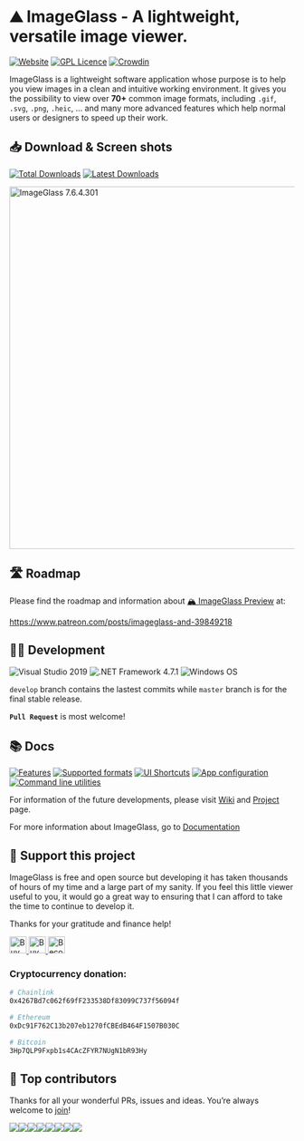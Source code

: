 ⛰ ImageGlass - A lightweight, versatile image viewer.
===


[![Website](https://img.shields.io/badge/www-imageglass.org-0099BC.svg?maxAge=3600)](https://imageglass.org)
[![GPL Licence](https://img.shields.io/badge/license-GPLv3-green.svg?maxAge=3600)](https://github.com/d2phap/ImageGlass/blob/master/LICENSE)
[![Crowdin](https://d322cqt584bo4o.cloudfront.net/imageglass/localized.svg)](https://crowdin.com/project/imageglass)



ImageGlass is a lightweight software application whose purpose is to help you view images in a clean and intuitive working environment. 
It gives you the possibility to view over **70+** common image formats, including `.gif`, `.svg`, `.png`, `.heic`, ... and many more advanced features which help normal users or designers to speed up their work.


## 📥 Download & Screen shots
[![Total Downloads](https://img.shields.io/github/downloads/d2phap/imageglass/total?color=%233097B8&label=downloads&style=for-the-badge)](https://imageglass.org/download)
[![Latest Downloads](https://img.shields.io/github/downloads/d2phap/imageglass/latest/total?color=%23E17206&label=v7.6.4.30%20downloads&style=for-the-badge)](https://imageglass.org/download)


<a href="https://www.imageglass.org/download" target="_blank" title="View screen shots">
<img src="https://imageglass.org/upload/photo/release/7.6_1.jpg" alt="ImageGlass 7.6.4.301" width="640">
</a><br/>


## 🛣 Roadmap
Please find the roadmap and information about [🏔 ImageGlass Preview](https://github.com/d2phap/ImageGlass-Preview) at:

https://www.patreon.com/posts/imageglass-and-39849218


## 👨‍💻 Development
![Visual Studio 2019](https://img.shields.io/badge/IDE-Visual%20Studio%202019-964ad4.svg?maxAge=3600)
![.NET Framework 4.7.1](https://img.shields.io/badge/.NET-Framework%204.7.1-lightgrey.svg?maxAge=3600)
![Windows OS](https://img.shields.io/badge/OS-Windows%207+-00adef.svg?maxAge=3600)

```develop``` branch contains the lastest commits while ```master``` branch is for the final stable release.

**``Pull Request``** is most welcome!



## 📚 Docs

[![Features](https://img.shields.io/badge/docs-Features-brightgreen.svg?maxAge=3600)](https://imageglass.org/docs/features)
[![Supported formats](https://img.shields.io/badge/docs-Supported%20Formats-brightgreen.svg?maxAge=3600)](https://imageglass.org/docs/supported-formats)
[![UI Shortcuts](https://img.shields.io/badge/docs-UI%20Shortcuts-brightgreen.svg?maxAge=3600)](https://imageglass.org/docs/ui-shortcuts-reference)
[![App configuration](https://img.shields.io/badge/docs-App%20configuration-brightgreen.svg?maxAge=3600)](https://imageglass.org/docs/app-configs)
[![Command line utilities](https://img.shields.io/badge/docs-Command%20lines%20Utils-brightgreen.svg?maxAge=3600)](https://imageglass.org/docs/command-line-utilities)


For information of the future developments, please visit [Wiki](https://github.com/d2phap/ImageGlass/wiki) and [Project](https://github.com/d2phap/ImageGlass/projects) page. 

For more information about ImageGlass, go to [Documentation](https://imageglass.org/docs)




## 💖 Support this project
ImageGlass is free and open source but developing it has taken thousands of hours of my time and a large part of my sanity. If you feel this little viewer useful to you, it would go a great way to ensuring that I can afford to take the time to continue to develop it.

Thanks for your gratitude and finance help!

<a href="https://www.patreon.com/d2phap" target="_blank" title="Become a patron">
<img src="https://img.shields.io/badge/Patreon-@d2phap%20-e85b46.svg?maxAge=3600" height="30" alt="Buy me a beer?">
</a>

<a href="https://www.paypal.me/ddphap" target="_blank" title="Buy me a beer?">
<img src="https://img.shields.io/badge/PayPal-Donate%20$10%20-0070ba.svg?maxAge=3600" height="30" alt="Buy me a beer?">
</a>

<a href="https://github.com/sponsors/d2phap" target="_blank" title="Become a sponsor">
<img src="https://img.shields.io/badge/Github-@d2phap-24292e.svg?maxAge=3600" height="30" alt="Become a sponsor">
</a>


### Cryptocurrency donation:

```bash
# Chainlink
0x4267Bd7c062f69fF233538Df83099C737f56094f

# Ethereum
0xDc91F762C13b207eb1270fCBEdB464F1507B030C

# Bitcoin
3Hp7QLP9Fxpb1s4CAcZFYR7NUgN1bR93Hy
```


## 💪 Top contributors
Thanks for all your wonderful PRs, issues and ideas. You’re always welcome to [join](CONTRIBUTING.md)!

[![](https://sourcerer.io/fame/d2phap/d2phap/ImageGlass/images/0)](https://sourcerer.io/fame/d2phap/d2phap/ImageGlass/links/0)[![](https://sourcerer.io/fame/d2phap/d2phap/ImageGlass/images/1)](https://sourcerer.io/fame/d2phap/d2phap/ImageGlass/links/1)[![](https://sourcerer.io/fame/d2phap/d2phap/ImageGlass/images/2)](https://sourcerer.io/fame/d2phap/d2phap/ImageGlass/links/2)[![](https://sourcerer.io/fame/d2phap/d2phap/ImageGlass/images/3)](https://sourcerer.io/fame/d2phap/d2phap/ImageGlass/links/3)[![](https://sourcerer.io/fame/d2phap/d2phap/ImageGlass/images/4)](https://sourcerer.io/fame/d2phap/d2phap/ImageGlass/links/4)[![](https://sourcerer.io/fame/d2phap/d2phap/ImageGlass/images/5)](https://sourcerer.io/fame/d2phap/d2phap/ImageGlass/links/5)[![](https://sourcerer.io/fame/d2phap/d2phap/ImageGlass/images/6)](https://sourcerer.io/fame/d2phap/d2phap/ImageGlass/links/6)[![](https://sourcerer.io/fame/d2phap/d2phap/ImageGlass/images/7)](https://sourcerer.io/fame/d2phap/d2phap/ImageGlass/links/7)

